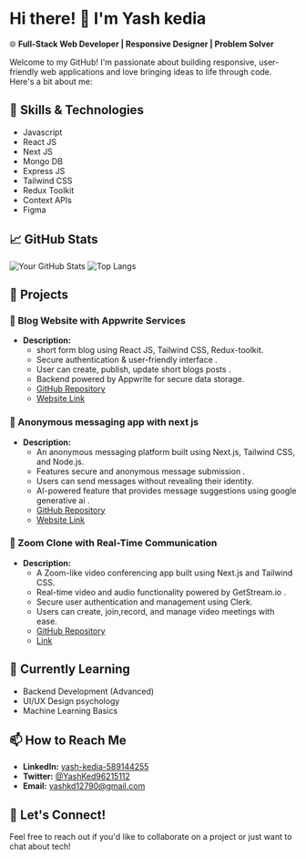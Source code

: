 # Hi there! 👋 I'm Yash kedia

🌐 **Full-Stack Web Developer | Responsive Designer | Problem Solver**

Welcome to my GitHub! I'm passionate about building responsive, user-friendly web applications and love bringing ideas to life through code. Here's a bit about me:

## 🚀 Skills & Technologies

- Javascript
- React JS
- Next JS
- Mongo DB
- Express JS
- Tailwind CSS
- Redux Toolkit
- Context APIs
- Figma

  
## 📈 GitHub Stats

![Your GitHub Stats](https://github-readme-stats.vercel.app/api?username=spiderkd&show_icons=true&theme=radical)
![Top Langs](https://github-readme-stats.vercel.app/api/top-langs/?username=spiderkd&layout=compact&theme=radical)

## 💼 Projects
### 📝 Blog Website with Appwrite Services
- **Description:**
  - short form blog using React JS, Tailwind CSS, Redux-toolkit.
  - Secure authentication & user-friendly interface .
  - User can create, publish, update short blogs posts .
  - Backend powered by Appwrite for secure data storage.
  - [GitHub Repository](https://github.com/spiderkd/Appwriteblog)
  - [Website Link](https://appwriteblog-psi.vercel.app/)

### 📝 Anonymous messaging app with next js
- **Description:**
  - An anonymous messaging platform built using Next.js, Tailwind CSS, and Node.js.
  - Features secure and anonymous message submission .
  - Users can send messages without revealing their identity.
  - AI-powered feature that provides message suggestions using google generative ai .
  - [GitHub Repository](https://github.com/spiderkd/No_hard_felling_feedback)
  - [Website Link](https://www.nohardfellingfeedback.xyz/)

### 📝 Zoom Clone with Real-Time Communication
- **Description:**
  - A Zoom-like video conferencing app built using Next.js and Tailwind CSS.
  - Real-time video and audio functionality powered by GetStream.io .
  - Secure user authentication and management using Clerk.
  - Users can create, join,record, and manage video meetings with ease.
  - [GitHub Repository](https://github.com/spiderkd/video_conference_app)
  - [Link](https://video-conference-zoom-clone.vercel.app/sign-in?redirect_url=https%3A%2F%2Fvideo-conference-zoom-clone.vercel.app%2F)

## 🌱 Currently Learning
- Backend Development (Advanced)
- UI/UX Design psychology
- Machine Learning Basics

## 📫 How to Reach Me

- **LinkedIn:** [yash-kedia-589144255](https://www.linkedin.com/in/yash-kedia-589144255)
- **Twitter:** [@YashKed96215112](https://twitter.com/YashKed96215112)
- **Email:** yashkd12790@gmail.com

 ## 🤝 Let's Connect!

Feel free to reach out if you'd like to collaborate on a project or just want to chat about tech!
